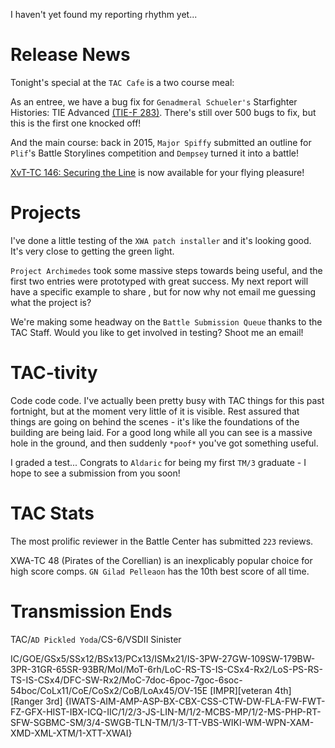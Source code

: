 I haven't yet found my reporting rhythm yet...

# Release News

Tonight's special at the `TAC Cafe` is a two course meal:

As an entree, we have a bug fix for `Genadmeral Schueler's` Starfighter Histories: TIE Advanced [(TIE-F 283)](https://tc.emperorshammer.org/download.php?id=1407&type=info). There's still over 500 bugs to fix, but this is the first one knocked off!

And the main course: back in 2015, `Major Spiffy` submitted an outline for `Plif`'s Battle Storylines competition and `Dempsey` turned it into a battle!

[XvT-TC 146: Securing the Line](https://tc.emperorshammer.org/download.php?id=1461&type=info) is now available for your flying pleasure!

# Projects

I've done a little testing of the `XWA patch installer` and it's looking good. It's very close to getting the green light.

`Project Archimedes` took some massive steps towards being useful, and the first two entries were prototyped with great success. My next report will have a specific example to share , but for now why not email me guessing what the project is?

We're making some headway on the `Battle Submission Queue` thanks to the TAC Staff. Would you like to get involved in testing? Shoot me an email!

# TAC-tivity

Code code code. I've actually been pretty busy with TAC things for this past fortnight, but at the moment very little of it is visible. Rest assured that things are going on behind the scenes - it's like the foundations of the building are being laid. For a good long while all you can see is a massive hole in the ground, and then suddenly `*poof*` you've got something useful.

I graded a test... Congrats to `Aldaric` for being my first `TM/3` graduate - I hope to see a submission from you soon!

# TAC Stats

The most prolific reviewer in the Battle Center has submitted `223` reviews.

XWA-TC 48 (Pirates of the Corellian) is an inexplicably popular choice for high score comps. `GN Gilad Pelleaon` has the 10th best score of all time.

# Transmission Ends

TAC/`AD Pickled Yoda`/CS-6/VSDII Sinister

IC/GOE/GSx5/SSx12/BSx13/PCx13/ISMx21/IS-3PW-27GW-109SW-179BW-3PR-31GR-65SR-93BR/MoI/MoT-6rh/LoC-RS-TS-IS-CSx4-Rx2/LoS-PS-RS-TS-IS-CSx4/DFC-SW-Rx2/MoC-7doc-6poc-7goc-6soc-54boc/CoLx11/CoE/CoSx2/CoB/LoAx45/OV-15E [IMPR][veteran 4th] [Ranger 3rd] {IWATS-AIM-AMP-ASP-BX-CBX-CSS-CTW-DW-FLA-FW-FWT-FZ-GFX-HIST-IBX-ICQ-IIC/1/2/3-JS-LIN-M/1/2-MCBS-MP/1/2-MS-PHP-RT-SFW-SGBMC-SM/3/4-SWGB-TLN-TM/1/3-TT-VBS-WIKI-WM-WPN-XAM-XMD-XML-XTM/1-XTT-XWAI}
